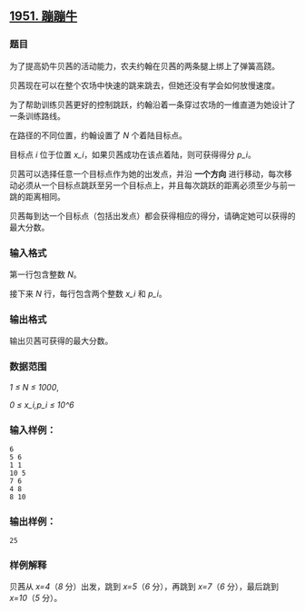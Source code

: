 ## [1951. 蹦蹦牛](https://www.acwing.com/problem/content/1953/)

### 题目

为了提高奶牛贝茜的活动能力，农夫约翰在贝茜的两条腿上绑上了弹簧高跷。

贝茜现在可以在整个农场中快速的跳来跳去，但她还没有学会如何放慢速度。

为了帮助训练贝茜更好的控制跳跃，约翰沿着一条穿过农场的一维直道为她设计了一条训练路线。

在路径的不同位置，约翰设置了 *N* 个着陆目标点。

目标点 *i* 位于位置 *x_i*，如果贝茜成功在该点着陆，则可获得得分 *p_i*。

贝茜可以选择任意一个目标点作为她的出发点，并沿 **一个方向** 进行移动，每次移动必须从一个目标点跳跃至另一个目标点上，并且每次跳跃的距离必须至少与前一跳的距离相同。

贝茜每到达一个目标点（包括出发点）都会获得相应的得分，请确定她可以获得的最大分数。

### 输入格式

第一行包含整数 *N*。

接下来 *N* 行，每行包含两个整数 *x_i* 和 *p_i*。

### 输出格式

输出贝茜可获得的最大分数。

### 数据范围

*1 ≤ N ≤ 1000*,

*0 ≤ x_i,p_i ≤ 10^6*

### 输入样例：

```
6
5 6
1 1
10 5
7 6
4 8
8 10
```

### 输出样例：

```
25
```

### 样例解释

贝茜从 *x=4*（*8* 分）出发，跳到 *x=5*（*6* 分），再跳到 *x=7*（*6* 分），最后跳到 *x=10*（*5* 分）。
